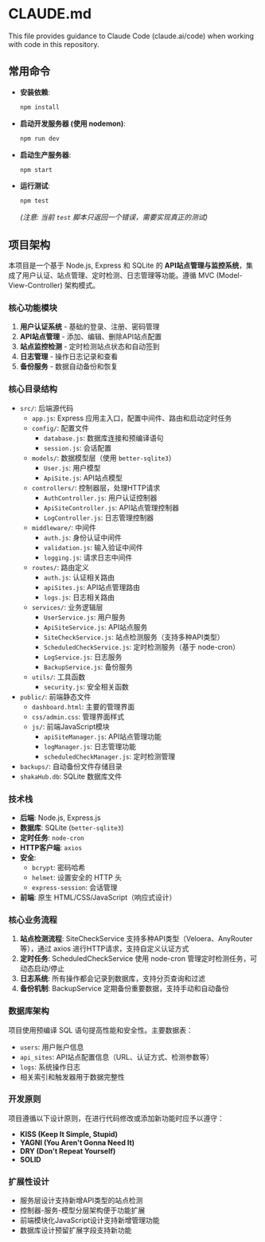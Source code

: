 # CLAUDE.md

This file provides guidance to Claude Code (claude.ai/code) when working with code in this repository.

## 常用命令

- **安装依赖**:
  ```bash
  npm install
  ```
- **启动开发服务器 (使用 nodemon)**:
  ```bash
  npm run dev
  ```
- **启动生产服务器**:
  ```bash
  npm start
  ```
- **运行测试**:
  ```bash
  npm test
  ```
  *(注意: 当前 `test` 脚本只返回一个错误，需要实现真正的测试)*

## 项目架构

本项目是一个基于 Node.js, Express 和 SQLite 的 **API站点管理与监控系统**，集成了用户认证、站点管理、定时检测、日志管理等功能。遵循 MVC (Model-View-Controller) 架构模式。

### 核心功能模块

1. **用户认证系统** - 基础的登录、注册、密码管理
2. **API站点管理** - 添加、编辑、删除API站点配置
3. **站点监控检测** - 定时检测站点状态和自动签到
4. **日志管理** - 操作日志记录和查看
5. **备份服务** - 数据自动备份和恢复

### 核心目录结构

- `src/`: 后端源代码
    - `app.js`: Express 应用主入口，配置中间件、路由和启动定时任务
    - `config/`: 配置文件
        - `database.js`: 数据库连接和预编译语句
        - `session.js`: 会话配置
    - `models/`: 数据模型层（使用 `better-sqlite3`）
        - `User.js`: 用户模型
        - `ApiSite.js`: API站点模型
    - `controllers/`: 控制器层，处理HTTP请求
        - `AuthController.js`: 用户认证控制器
        - `ApiSiteController.js`: API站点管理控制器
        - `LogController.js`: 日志管理控制器
    - `middleware/`: 中间件
        - `auth.js`: 身份认证中间件
        - `validation.js`: 输入验证中间件
        - `logging.js`: 请求日志中间件
    - `routes/`: 路由定义
        - `auth.js`: 认证相关路由
        - `apiSites.js`: API站点管理路由
        - `logs.js`: 日志相关路由
    - `services/`: 业务逻辑层
        - `UserService.js`: 用户服务
        - `ApiSiteService.js`: API站点服务
        - `SiteCheckService.js`: 站点检测服务（支持多种API类型）
        - `ScheduledCheckService.js`: 定时检测服务（基于 node-cron）
        - `LogService.js`: 日志服务
        - `BackupService.js`: 备份服务
    - `utils/`: 工具函数
        - `security.js`: 安全相关函数
- `public/`: 前端静态文件
    - `dashboard.html`: 主要的管理界面
    - `css/admin.css`: 管理界面样式
    - `js/`: 前端JavaScript模块
        - `apiSiteManager.js`: API站点管理功能
        - `logManager.js`: 日志管理功能
        - `scheduledCheckManager.js`: 定时检测管理
- `backups/`: 自动备份文件存储目录
- `shakaHub.db`: SQLite 数据库文件

### 技术栈

- **后端**: Node.js, Express.js
- **数据库**: SQLite (`better-sqlite3`)
- **定时任务**: `node-cron`
- **HTTP客户端**: `axios`
- **安全**:
    - `bcrypt`: 密码哈希
    - `helmet`: 设置安全的 HTTP 头
    - `express-session`: 会话管理
- **前端**: 原生 HTML/CSS/JavaScript（响应式设计）

### 核心业务流程

1. **站点检测流程**: SiteCheckService 支持多种API类型（Veloera、AnyRouter等），通过 axios 进行HTTP请求，支持自定义认证方式
2. **定时任务**: ScheduledCheckService 使用 node-cron 管理定时检测任务，可动态启动/停止
3. **日志系统**: 所有操作都会记录到数据库，支持分页查询和过滤
4. **备份机制**: BackupService 定期备份重要数据，支持手动和自动备份

### 数据库架构

项目使用预编译 SQL 语句提高性能和安全性。主要数据表：
- `users`: 用户账户信息
- `api_sites`: API站点配置信息（URL、认证方式、检测参数等）
- `logs`: 系统操作日志
- 相关索引和触发器用于数据完整性

### 开发原则

项目遵循以下设计原则，在进行代码修改或添加新功能时应予以遵守：
- **KISS (Keep It Simple, Stupid)**
- **YAGNI (You Aren't Gonna Need It)**
- **DRY (Don't Repeat Yourself)**
- **SOLID**

### 扩展性设计

- 服务层设计支持新增API类型的站点检测
- 控制器-服务-模型分层架构便于功能扩展
- 前端模块化JavaScript设计支持新增管理功能
- 数据库设计预留扩展字段支持新功能
